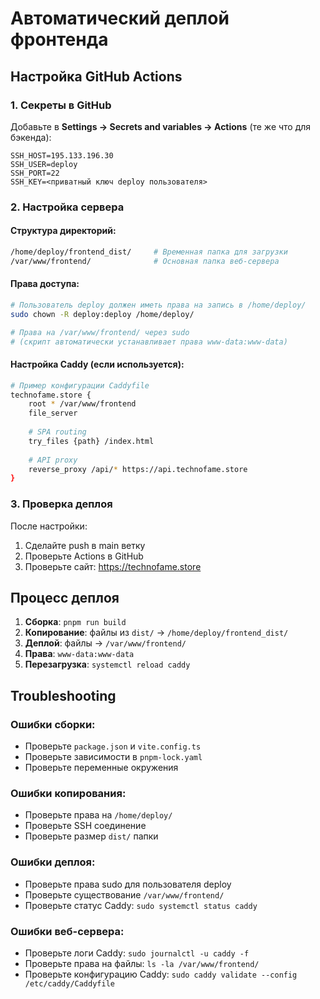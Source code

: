# Автоматический деплой фронтенда

## Настройка GitHub Actions

### 1. Секреты в GitHub

Добавьте в **Settings → Secrets and variables → Actions** (те же что для бэкенда):

```
SSH_HOST=195.133.196.30
SSH_USER=deploy
SSH_PORT=22
SSH_KEY=<приватный ключ deploy пользователя>
```

### 2. Настройка сервера

#### Структура директорий:
```bash
/home/deploy/frontend_dist/     # Временная папка для загрузки
/var/www/frontend/              # Основная папка веб-сервера
```

#### Права доступа:
```bash
# Пользователь deploy должен иметь права на запись в /home/deploy/
sudo chown -R deploy:deploy /home/deploy/

# Права на /var/www/frontend/ через sudo
# (скрипт автоматически устанавливает права www-data:www-data)
```

#### Настройка Caddy (если используется):
```bash
# Пример конфигурации Caddyfile
technofame.store {
    root * /var/www/frontend
    file_server
    
    # SPA routing
    try_files {path} /index.html
    
    # API proxy
    reverse_proxy /api/* https://api.technofame.store
}
```

### 3. Проверка деплоя

После настройки:
1. Сделайте push в main ветку
2. Проверьте Actions в GitHub
3. Проверьте сайт: https://technofame.store

## Процесс деплоя

1. **Сборка**: `pnpm run build`
2. **Копирование**: файлы из `dist/` → `/home/deploy/frontend_dist/`
3. **Деплой**: файлы → `/var/www/frontend/`
4. **Права**: `www-data:www-data`
5. **Перезагрузка**: `systemctl reload caddy`

## Troubleshooting

### Ошибки сборки:
- Проверьте `package.json` и `vite.config.ts`
- Проверьте зависимости в `pnpm-lock.yaml`
- Проверьте переменные окружения

### Ошибки копирования:
- Проверьте права на `/home/deploy/`
- Проверьте SSH соединение
- Проверьте размер `dist/` папки

### Ошибки деплоя:
- Проверьте права sudo для пользователя deploy
- Проверьте существование `/var/www/frontend/`
- Проверьте статус Caddy: `sudo systemctl status caddy`

### Ошибки веб-сервера:
- Проверьте логи Caddy: `sudo journalctl -u caddy -f`
- Проверьте права на файлы: `ls -la /var/www/frontend/`
- Проверьте конфигурацию Caddy: `sudo caddy validate --config /etc/caddy/Caddyfile`
